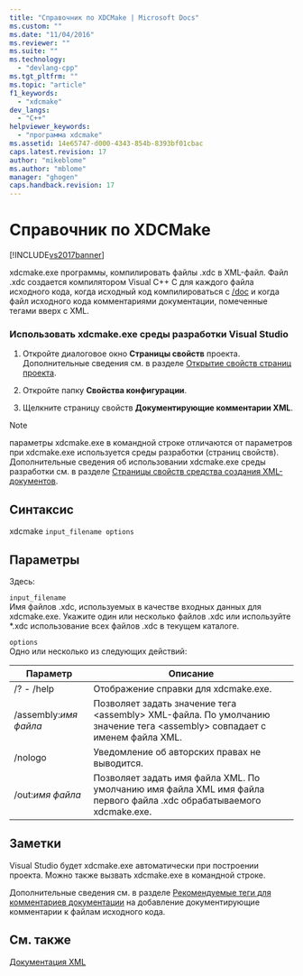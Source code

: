 ```yaml
---
title: "Справочник по XDCMake | Microsoft Docs"
ms.custom: ""
ms.date: "11/04/2016"
ms.reviewer: ""
ms.suite: ""
ms.technology: 
  - "devlang-cpp"
ms.tgt_pltfrm: ""
ms.topic: "article"
f1_keywords: 
  - "xdcmake"
dev_langs: 
  - "C++"
helpviewer_keywords: 
  - "программа xdcmake"
ms.assetid: 14e65747-d000-4343-854b-8393bf01cbac
caps.latest.revision: 17
author: "mikeblome"
ms.author: "mblome"
manager: "ghogen"
caps.handback.revision: 17
---
```

# Справочник по XDCMake
[!INCLUDE[vs2017banner](../assembler/inline/includes/vs2017banner.md)]

xdcmake.exe программы, компилировать файлы .xdc в XML\-файл.  Файл .xdc создается компилятором Visual C\+\+ C для каждого файла исходного кода, когда исходный код компилироваться с [\/doc](../build/reference/doc-process-documentation-comments-c-cpp.md) и когда файл исходного кода комментариями документации, помеченные тегами вверх с XML.  
  
### Использовать xdcmake.exe среды разработки Visual Studio  
  
1.  Откройте диалоговое окно **Страницы свойств** проекта.  Дополнительные сведения см. в разделе [Открытие свойств страниц проекта](../misc/how-to-open-project-property-pages.md).  
  
2.  Откройте папку **Свойства конфигурации**.  
  
3.  Щелкните страницу свойств **Документирующие комментарии XML**.  
  
> [!NOTE]
>  параметры xdcmake.exe в командной строке отличаются от параметров при xdcmake.exe используется среды разработки \(страниц свойств\).  Дополнительные сведения об использовании xdcmake.exe среды разработки см. в разделе [Страницы свойств средства создания XML\-документов](../Topic/XML%20Document%20Generator%20Tool%20Property%20Pages.md).  
  
## Синтаксис  
 xdcmake `input_filename options`  
  
## Параметры  
 Здесь:  
  
 `input_filename`  
 Имя файлов .xdc, используемых в качестве входных данных для xdcmake.exe.  Укажите один или несколько файлов .xdc или используйте \*.xdc использование всех файлов .xdc в текущем каталоге.  
  
 `options`  
 Одно или несколько из следующих действий:  
  
|Параметр|Описание|  
|--------------|--------------|  
|\/? \- \/help|Отображение справки для xdcmake.exe.|  
|\/assembly:*имя файла*|Позволяет задать значение тега \<assembly\> XML\-файла.  По умолчанию значение тега \<assembly\> совпадает с именем файла XML.|  
|\/nologo|Уведомление об авторских правах не выводится.|  
|\/out:*имя файла*|Позволяет задать имя файла XML.  По умолчанию имя файла XML имя файла первого файла .xdc обрабатываемого xdcmake.exe.|  
  
## Заметки  
 Visual Studio будет xdcmake.exe автоматически при построении проекта.  Можно также вызвать xdcmake.exe в командной строке.  
  
 Дополнительные сведения см. в разделе [Рекомендуемые теги для комментариев документации](../Topic/Recommended%20Tags%20for%20Documentation%20Comments%20\(Visual%20C++\).md) на добавление документирующие комментарии к файлам исходного кода.  
  
## См. также  
 [Документация XML](../ide/xml-documentation-visual-cpp.md)